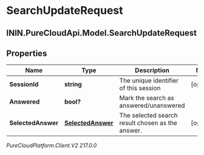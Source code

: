 # SearchUpdateRequest

## ININ.PureCloudApi.Model.SearchUpdateRequest

## Properties

|Name | Type | Description | Notes|
|------------ | ------------- | ------------- | -------------|
| **SessionId** | **string** | The unique identifier of this session | [optional] |
| **Answered** | **bool?** | Mark the search as answered/unanswered | |
| **SelectedAnswer** | [**SelectedAnswer**](SelectedAnswer) | The selected search result chosen as the answer. | [optional] |



_PureCloudPlatform.Client.V2 217.0.0_
